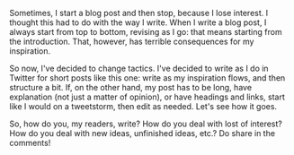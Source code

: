 <!--
.. date: 2018-06-29T12:25+02:00
-->

Sometimes, I start a blog post and then stop, because I lose interest. I thought this had to do with the way I write. When I write a blog post, I always start from top to bottom, revising as I go: that means starting from the introduction. That, however, has terrible consequences for my inspiration.

So now, I've decided to change tactics. I've decided to write as I do in Twitter for short posts like this one: write as my inspiration flows, and then structure a bit. If, on the other hand, my post has to be long, have explanation (not just a matter of opinion), or have headings and links, start like I would on a tweetstorm, then edit as needed. Let's see how it goes.

So, how do you, my readers, write? How do you deal with lost of interest? How do you deal with new ideas, unfinished ideas, etc.? Do share in the comments!

